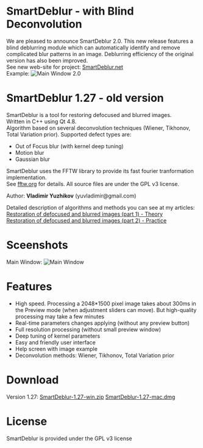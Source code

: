 SmartDeblur - with Blind Deconvolution 
===========
We are pleased to announce SmartDeblur 2.0.
This new release features a blind deblurring module which can automatically identify and remove complicated blur patterns in an image. Deblurring efficiency of the original version has also been improved.<br/>
See new web-site for project: <a href="http://smartdeblur.net">SmartDeblur.net</a><br/>
Example:
![Main Window 2.0](http://www.smartdeblur.net/example_main.jpg)

SmartDeblur 1.27 - old version
===========

SmartDeblur is a tool for restoring defocused and blurred images.
<br/>Written in C++ using Qt 4.8.
<br/>Algorithm based on several deconvolution techniques (Wiener, Tikhonov, Total Variation prior). Supported defect types are:
<ul>
    <li>Out of Focus blur (with kernel deep tuning)</li>
    <li>Motion blur</li>
    <li>Gaussian blur</li>
</ul>
SmartDeblur uses the FFTW library to provide its fast fourier tranformation implementation.
<br/>See <a href="http://fftw.org/">fftw.org</a> for details.
All source files are under the GPL v3 license.<br/>
<p>Author: <b>Vladimir Yuzhikov</b> (yuvladimir@gmail.com)

Detailed description of algorithms and methods you can see at my articles:<br/>
<a href="http://yuzhikov.com/articles/BlurredImagesRestoration1.htm">Restoration of defocused and blurred images (part 1) - Theory</a><br/>
<a href="http://yuzhikov.com/articles/BlurredImagesRestoration2.htm">Restoration of defocused and blurred images (part 2) - Practice</a><br/>


Sceenshots
==========
Main Window:
![Main Window](http://habrastorage.org/storage2/fb7/6ce/ee9/fb76ceee92de9cf664991fed9a54b0bc.png)

Features
========
<ul>
    <li>High speed. Processing a 2048*1500 pixel image takes about 300ms in the Preview mode (when
        adjustment sliders can move). But high-quality processing may take a few minutes
    </li>
    <li>Real-time parameters changes applying (without any preview button)</li>
    <li>Full resolution processing (without small preview window)</li>
    <li>Deep tuning of kernel parameters</li>
    <li>Easy and friendly user interface</li>
    <li>Help screen with image example</li>
    <li>Deconvolution methods: Wiener, Tikhonov, Total Variation prior</li>
</ul>

Download
========
Version 1.27: 
[SmartDeblur-1.27-win.zip](https://github.com/downloads/Y-Vladimir/SmartDeblur/SmartDeblur-1.27-win.zip)
[SmartDeblur-1.27-mac.dmg](https://github.com/downloads/gibbonweb/SmartDeblur/SmartDeblur-1.27-mac.dmg)

License
========
SmartDeblur is provided under the GPL v3 license
